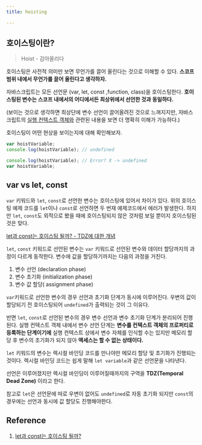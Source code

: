 ```yaml
---
title: hoisting

---
```

## 호이스팅이란?

> Hoist - 감아올리다

호이스팅은 사전적 의미만 보면 무언가를 끌어 올린다는 것으로 이해할 수 있다. **스코프 범위 내에서 무언가를 끌어 올린다고 생각하자.**

자바스크립트는 모든 선언문 (var, let, const ,function, class)을 호이스팅한다. **호이스팅된 변수는 스코프 내에서의 어디에서든 최상위에서 선언한 것과 동일하다.**

(보이는 것으로 생각하면 최상단에 변수 선언이 끌어올려진 것으로 느껴지지만, 자바스크립트의 [실행 컨텍스트 객체와](https://parkjju.github.io/vue-TIL/js/execution.html#%E1%84%89%E1%85%B5%E1%86%AF%E1%84%92%E1%85%A2%E1%86%BC-%E1%84%8F%E1%85%A5%E1%86%AB%E1%84%90%E1%85%A6%E1%86%A8%E1%84%89%E1%85%B3%E1%84%90%E1%85%B3) 관련된 내용을 보면 더 명확히 이해가 가능하다.)

호이스팅이 어떤 현상을 보이는지에 대해 확인해보자.

```javascript
var hoistVariable;
console.log(hoistVariable); // undefined
```

```javascript
console.log(hoistVariable); // Error? X -> undefined
var hoistVariable;
```

## var vs let, const

`var` 키워드와 `let`, `const`로 선언한 변수는 호이스팅에 있어서 차이가 있다.
위의 호이스팅 예제 코드를 `let`이나 `const`로 선언하면 두 번재 예제코드에서 에러가 발생한다. 하지만 `let`, `const`도 외적으로 봤을 때에 호이스팅되지 않은 것처럼 보일 뿐이지 호이스팅된 것은 맞다.

[let과 const는 호이스팅 될까? - TDZ에 대한 개념](https://medium.com/korbit-engineering/let%EA%B3%BC-const%EB%8A%94-%ED%98%B8%EC%9D%B4%EC%8A%A4%ED%8C%85-%EB%90%A0%EA%B9%8C-72fcf2fac365)

`let`, `const` 키워드로 선언된 변수는 `var` 키워드로 선언된 변수와 데이터 할당까지의 과정이 다르게 동작한다. 변수에 값을 할당하기까지는 다음의 과정을 거친다.
1. 변수 선언 (declaration phase)
2. 변수 초기화 (initialization phase)
3. 변수 값 할당( assignment phase)

`var`키워드로 선언한 변수의 경우 선언과 초기화 단계가 동시에 이루어진다. 우변의 값이 할당되기 전 호이스팅되어 `undefined`가 출력되는 것이 그 이유다.

반면 `let`, `const`로 선언된 변수의 경우 변수 선언과 변수 초기화 단계가 분리되어 진행된다. 실행 컨텍스트 객체 내에서 변수 선언 단계는 **변수를 컨텍스트 객체의 프로퍼티로 등록하는 단계이기에** 실행 컨텍스트 상에서 변수 자체를 인식할 수는 있지만 메모리 할당 후 변수의 초기화가 되지 않아 **액세스는 할 수 없는 상태이다.** 

`let` 키워드의 변수는 렉시컬 바인딩 코드를 만나야만 메모리 할당 및 초기화가 진행되는 것이다. 렉시컬 바인딩 코드는 쉽게 말해 `let variable`과 같은 선언문을 나타낸다. 

선언은 이루어졌지만 렉시컬 바인딩이 이루어질때까지의 구역을 **TDZ(Temporal Dead Zone)** 이라고 한다.

참고로 `let`은 선언문에 따로 우변이 없어도 `undefined`로 자동 초기화 되지만 `const`의 경우에는 선언과 동시에 값 할당도 진행해야한다.


## Reference
1. [let과 const는 호이스팅 될까?](https://medium.com/korbit-engineering/let%EA%B3%BC-const%EB%8A%94-%ED%98%B8%EC%9D%B4%EC%8A%A4%ED%8C%85-%EB%90%A0%EA%B9%8C-72fcf2fac365)

